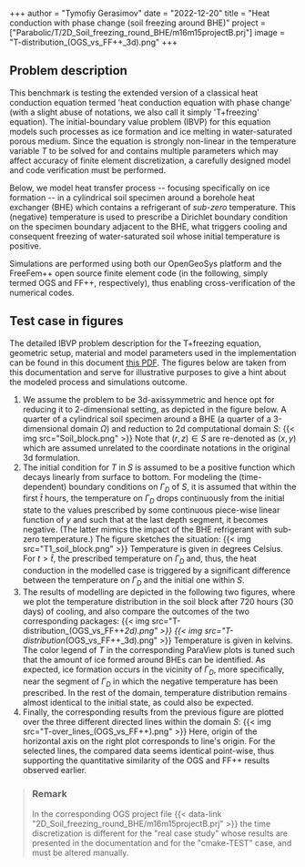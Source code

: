 +++
author = "Tymofiy Gerasimov"
date = "2022-12-20"
title = "Heat conduction with phase change (soil freezing around BHE)"
project = ["Parabolic/T/2D_Soil_freezing_round_BHE/m16m15projectB.prj"]
image = "T-distribution_(OGS_vs_FF++_3d).png"
+++

## Problem description

This benchmark is testing the extended version of a classical heat conduction equation termed 'heat conduction equation with phase change' (with a slight abuse of notations, we also call it simply 'T+freezing' equation). The initial-boundary value problem (IBVP) for this equation models such processes as ice formation and ice melting in water-saturated porous medium. Since the equation is strongly non-linear in the temperature variable $T$ to be solved for and contains multiple parameters which may affect accuracy of finite element discretization, a carefully designed model and code verification must be performed.

Below, we model heat transfer process -- focusing specifically on ice formation -- in a cylindrical soil specimen around a borehole heat exchanger (BHE) which contains a refrigerant of *sub-zero* temperature. This (negative) temperature is used to prescribe a Dirichlet boundary condition on the specimen boundary adjacent to the BHE, what triggers cooling and consequent freezing of water-saturated soil whose initial temperature is positive.

Simulations are performed using both our OpenGeoSys platform and the FreeFem++ open source finite element code (in the following, simply termed OGS and FF++, respectively), thus enabling cross-verification of the numerical codes.

## Test case in figures

The detailed IBVP problem description for the T+freezing equation, geometric setup, material and model parameters used in the implementation can be found in this document [this PDF](Heat_conduction_phase_change_(soil_freezing_around_BHE).pdf). The figures below are taken from this documentation and serve for illustrative purposes to give a hint about the modeled process and simulations outcome.

1. We assume the problem to be 3d-axissymmetric and hence opt for reducing it to 2-dimensional setting, as depicted in the figure below. A quarter of a cylindrical soil specimen around a BHE (a quarter of a 3-dimensional domain $\Omega$) and reduction to 2d computational domain $S$:
{{< img src="Soil_block.png" >}}
Note that $(r,z)\in S$ are re-denoted as $(x,y)$ which are assumed unrelated to the coordinate notations in the original 3d formulation.
2. The initial condition for $T$ in $S$ is assumed to be a positive function which decays linearly from surface to bottom. For modeling the (time-dependent) boundary conditions on $\Gamma_D$ of $S$, it is assumed that within the first $\widehat{t}$ hours, the temperature on $\Gamma_D$ drops continuously from the initial state to the values prescribed by some continuous piece-wise linear function of $y$ and such that at the last depth segment, it becomes negative. (The latter mimics the impact of the BHE refrigerant with sub-zero temperature.) The figure sketches the situation:
{{< img src="T1_soil_block.png" >}}
Temperature is given in degrees Celsius. For $t>\widehat{t}$, the prescribed temperature on $\Gamma_D$ and, thus, the heat conduction in the modelled case is triggered by a significant difference between the temperature on $\Gamma_D$ and the initial one within $S$.
3. The results of modelling are depicted in the following two figures, where we plot the temperature distribution in the soil block after 720 hours (30 days) of cooling, and also compare the outcomes of the two corresponding packages:
{{< img src="T-distribution_(OGS_vs_FF++_2d).png" >}}
{{< img src="T-distribution_(OGS_vs_FF++_3d).png" >}}
Temperature is given in kelvins. The color legend of $T$ in the corresponding ParaView plots is tuned such that the amount of ice formed around BHEs can be identified. As expected, ice formation occurs in the vicinity of $\Gamma_D$, more specifically, near the segment of $\Gamma_D$ in which the negative temperature has been prescribed. In the rest of the domain, temperature distribution remains almost identical to the initial state, as could also be expected.
4. Finally, the corresponding results from the previous figure are plotted over the three different directed lines within the domain $S$:
{{< img src="T-over_lines_(OGS_vs_FF++).png" >}}
Here, origin of the horizontal axis on the right plot corresponds to line's origin. For the selected lines, the compared data seems identical point-wise, thus supporting the quantitative similarity of the OGS and FF++ results observed earlier.

> ### Remark
>
> In the corresponding OGS project file {{< data-link "2D_Soil_freezing_round_BHE/m16m15projectB.prj" >}} the time discretization is different for the "real case study" whose results are presented in the documentation and for the "cmake-TEST" case, and must be altered manually.
